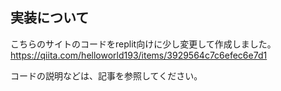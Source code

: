 ## 実装について
こちらのサイトのコードをreplit向けに少し変更して作成しました。  
https://qiita.com/helloworld193/items/3929564c7c6efec6e7d1  

コードの説明などは、記事を参照してください。